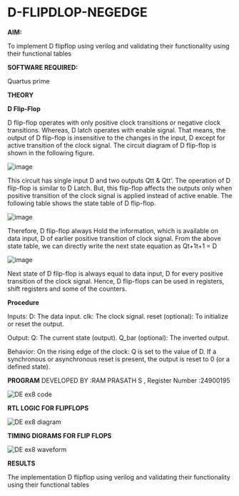 # D-FLIPDLOP-NEGEDGE

**AIM:**

To implement  D flipflop using verilog and validating their functionality using their functional tables

**SOFTWARE REQUIRED:**

Quartus prime

**THEORY**

**D Flip-Flop**

D flip-flop operates with only positive clock transitions or negative clock transitions. Whereas, D latch operates with enable signal. That means, the output of D flip-flop is insensitive to the changes in the input, D except for active transition of the clock signal. The circuit diagram of D flip-flop is shown in the following figure.

![image](https://github.com/naavaneetha/D-FLIPDLOP-NEGEDGE/assets/154305477/48c81fe8-bc3f-40e7-95e2-519fc155ad51)

This circuit has single input D and two outputs Qtt & Qtt’. The operation of D flip-flop is similar to D Latch. But, this flip-flop affects the outputs only when positive transition of the clock signal is applied instead of active enable. The following table shows the state table of D flip-flop.

![image](https://github.com/naavaneetha/D-FLIPDLOP-NEGEDGE/assets/154305477/e5f3fda7-68ec-4a3a-a0a4-cf6f9cc4ab55)

Therefore, D flip-flop always Hold the information, which is available on data input, D of earlier positive transition of clock signal. From the above state table, we can directly write the next state equation as Qt+1t+1 = D

![image](https://github.com/naavaneetha/D-FLIPDLOP-NEGEDGE/assets/154305477/8592c0d8-2917-4142-91b9-d6c30dd891d2)

Next state of D flip-flop is always equal to data input, D for every positive transition of the clock signal. Hence, D flip-flops can be used in registers, shift registers and some of the counters.

**Procedure**

Inputs:
D: The data input.
clk: The clock signal.
reset (optional): To initialize or reset the output.

Output:
Q: The current state (output).
Q_bar (optional): The inverted output.

Behavior:
On the rising edge of the clock:
Q is set to the value of D.
If a synchronous or asynchronous reset is present, the output is reset to 0 (or a defined state).


**PROGRAM**
DEVELOPED BY :RAM PRASATH S , Register Number :24900195

![DE ex8 code](https://github.com/user-attachments/assets/709464c3-22a6-4f94-b58e-fbcceefd1a38)


**RTL LOGIC FOR FLIPFLOPS**

![DE ex8 diagram](https://github.com/user-attachments/assets/705841e2-1893-4a8a-a943-636ecd44c4d5)


**TIMING DIGRAMS FOR FLIP FLOPS**

![DE ex8 waveform](https://github.com/user-attachments/assets/aabfd524-37ed-4baa-93aa-20cf39177f98)


**RESULTS**

The implementation  D flipflop using verilog and validating their functionality using their functional tables
